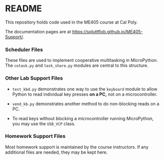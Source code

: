 # README

This repository holds code used in the ME405 course at Cal Poly. 

The documentation pages are at <https://spluttflob.github.io/ME405-Support/>.

### Scheduler Files

These files are used to implement cooperative multitasking in MicroPython.
The `cotask.py` and `task_share.py` modules are central to this structure. 


### Other Lab Support Files

* `test_kbd.py` demonstrates one way to use the `keyboard` module to
   allow Python to read individual key presses **on a PC,** not on a
   microcontroller. 

* `vend_kb.py` demonstrates another method to do non-blocking reads on
   a PC.

* To read keys without blocking a microcontroller running MicroPython,
  you may use the `USB_VCP` class. 

  
### Homework Support Files

Most homework support is maintained by the course instructors. 
If any additional files are needed, they may be kept here. 
